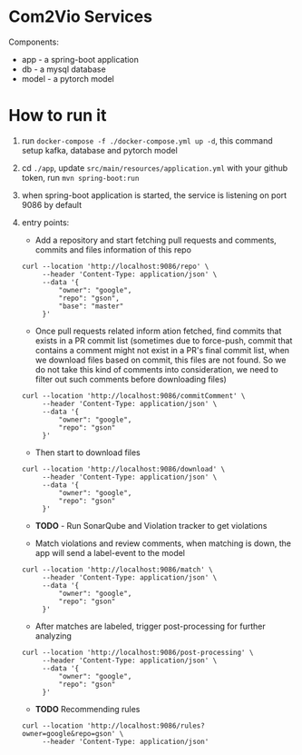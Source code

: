 # Com2Vio Services

Components:
* app - a spring-boot application
* db - a mysql database
* model - a pytorch model

# How to run it
1. run `docker-compose -f ./docker-compose.yml up -d`, this command setup kafka, database and pytorch model
2. cd `./app`, update `src/main/resources/application.yml` with your github token, run `mvn spring-boot:run`
3. when spring-boot application is started, the service is listening on port 9086 by default
4. entry points:

   * Add a repository and start fetching pull requests and comments, commits and files information of this repo
   ```
   curl --location 'http://localhost:9086/repo' \
        --header 'Content-Type: application/json' \
        --data '{
            "owner": "google",
            "repo": "gson",
            "base": "master"
        }'
   ```
   * Once pull requests related inform ation fetched, find commits that exists in a PR commit list (sometimes due to force-push, commit that contains a comment might not exist in a PR's final commit list, when we download files based on commit, this files are not found. So we do not take this kind of comments into consideration, we need to filter out such comments before downloading files)
   ```
   curl --location 'http://localhost:9086/commitComment' \
        --header 'Content-Type: application/json' \
        --data '{
            "owner": "google",
            "repo": "gson"
        }'
   ``` 
   * Then start to download files
   ```
   curl --location 'http://localhost:9086/download' \
        --header 'Content-Type: application/json' \
        --data '{
            "owner": "google",
            "repo": "gson"
        }'
   ```

   * **TODO** - Run SonarQube and Violation tracker to get violations

   * Match violations and review comments, when matching is down, the app will send a label-event to the model
   ```
   curl --location 'http://localhost:9086/match' \
        --header 'Content-Type: application/json' \
        --data '{
            "owner": "google",
            "repo": "gson"
        }'
   ```

   * After matches are labeled, trigger post-processing for further analyzing
   ```
   curl --location 'http://localhost:9086/post-processing' \
        --header 'Content-Type: application/json' \
        --data '{
            "owner": "google",
            "repo": "gson"
        }'
   ```

   * **TODO** Recommending rules
   ```
   curl --location 'http://localhost:9086/rules?owner=google&repo=gson' \
        --header 'Content-Type: application/json'
   ```